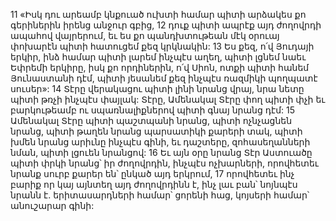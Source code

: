 11 «Իսկ դու արեամբ կնքուած ուխտի համար
պիտի արձակես քո գերիներին իրենց անջուր գբից,
12 դուք պիտի ապրէք այդ ժողովրդի ապահով վայրերում,
եւ ես քո պանդխտութեան մէկ օրուայ փոխարէն
պիտի հատուցեմ քեզ կրկնակին:
13 Ես քեզ, ո՛վ Յուդայի երկիր,
ինձ համար պիտի լարեմ ինչպէս աղեղ,
պիտի լցնեմ նաեւ Եփրեմի երկիրը,
իսկ քո որդիներին, ո՛վ Սիոն,
ոտքի պիտի հանեմ Յունաստանի դէմ,
պիտի յեսանեմ քեզ ինչպէս ռազմիկի պողպատէ սուսեր»:
14 Տէրը վերակացու պիտի լինի նրանց վրայ,
նրա նետը պիտի թռչի ինչպէս փայլակ:
Տէրը, Ամենակալ Տէրը փող պիտի փչի
եւ բարկութեամբ ու սպառնալիքներով պիտի գնայ նրանց դէմ:
15 Ամենակալ Տէրը պիտի պաշտպանի նրանց,
պիտի ոչնչացնեն նրանց,
պիտի թաղեն նրանց պարսատիկի քարերի տակ,
պիտի խմեն նրանց արիւնը ինչպէս գինի,
եւ դաշտերը, զոհասեղանների նման, պիտի լցուեն նրանցով:
16 Եւ այն օրը նրանց Տէր Աստուածը
պիտի փրկի նրանց՝ իր ժողովրդին, ինչպէս ոչխարների,
որովհետեւ նրանք սուրբ քարեր են՝ ընկած այդ երկրում,
17 որովհետեւ ինչ բարիք որ կայ այնտեղ այդ ժողովրդինն է,
ինչ լաւ բան՝ նոյնպէս նրանն է.
երիտասարդների համար՝ ցորենի հաց,
կոյսերի համար՝ անուշարար գինի:
